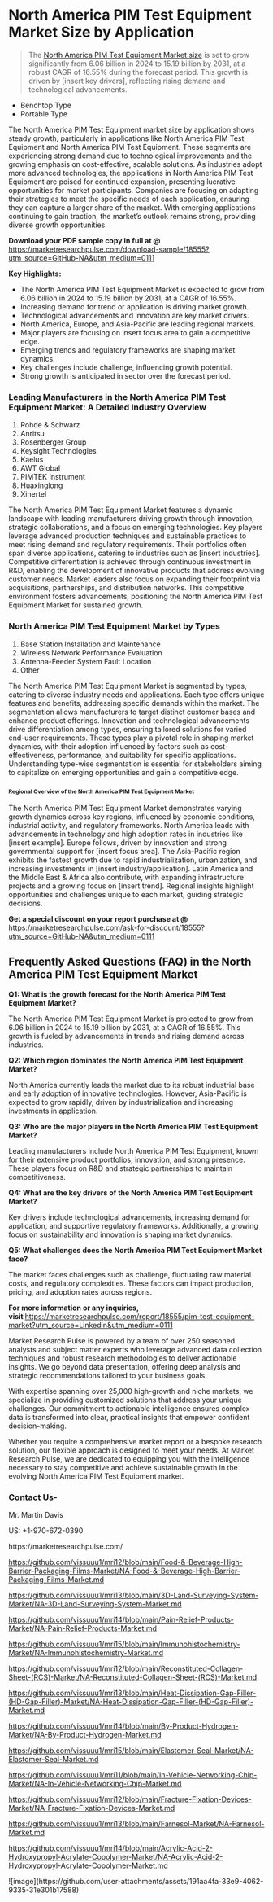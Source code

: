 <h1>North America PIM Test Equipment Market&nbsp;Size by Application</h1><blockquote><p>The <a href="https://marketresearchpulse.com/download-sample/18555?utm_source=GitHub-NA&amp;utm_medium=0111">North America PIM Test Equipment Market size</a> is set to grow significantly from 6.06 billion in 2024 to 15.19 billion by 2031, at a robust CAGR of 16.55% during the forecast period. This growth is driven by [insert key drivers], reflecting rising demand and technological advancements.</p></blockquote><ul><li>Benchtop Type<li> Portable Type</li></ul><p>The North America PIM Test Equipment market size by application shows steady growth, particularly in applications like North America PIM Test Equipment and North America PIM Test Equipment. These segments are experiencing strong demand due to technological improvements and the growing emphasis on cost-effective, scalable solutions. As industries adopt more advanced technologies, the applications in North America PIM Test Equipment are poised for continued expansion, presenting lucrative opportunities for market participants. Companies are focusing on adapting their strategies to meet the specific needs of each application, ensuring they can capture a larger share of the market. With emerging applications continuing to gain traction, the market’s outlook remains strong, providing diverse growth opportunities.</p><p><strong>Download your PDF sample copy in full at @ </strong><a href="https://marketresearchpulse.com/download-sample/18555?utm_source=GitHub-NA&amp;utm_medium=0111">https://marketresearchpulse.com/download-sample/18555?utm_source=GitHub-NA&amp;utm_medium=0111</a></p><p><strong>Key Highlights: </strong></p><ul><li>The North America PIM Test Equipment Market is expected to grow from 6.06 billion in 2024 to 15.19 billion by 2031, at a CAGR of 16.55%.</li><li>Increasing demand for trend or application is driving market growth.</li><li>Technological advancements and innovation are key market drivers.</li><li>North America, Europe, and Asia-Pacific are leading regional markets.</li><li>Major players are focusing on insert focus area to gain a competitive edge.</li><li>Emerging trends and regulatory frameworks are shaping market dynamics.</li><li>Key challenges include challenge, influencing growth potential.</li><li>Strong growth is anticipated in sector over the forecast period.</li></ul><h3>Leading Manufacturers in the North America PIM Test Equipment Market: A Detailed Industry Overview</h3><ol><li>Rohde & Schwarz</li><li>Anritsu</li><li>Rosenberger Group</li><li>Keysight Technologies</li><li>Kaelus</li><li>AWT Global</li><li>PIMTEK Instrument</li><li>Huaxinglong</li><li>Xinertel</li></ol><div class="flex max-w-full flex-col flex-grow"><div class="min-h-8 text-message flex w-full flex-col items-end gap-2 whitespace-normal break-words [.text-message+&amp;]:mt-5" dir="auto" data-message-author-role="assistant" data-message-id="fd8432e4-4910-450d-b182-61b7bfb0a01f" data-message-model-slug="gpt-4o"><div class="flex w-full flex-col gap-1 empty:hidden first:pt-[3px]"><div class="markdown prose w-full break-words dark:prose-invert light"><p>The North America PIM Test Equipment Market features a dynamic landscape with leading manufacturers driving growth through innovation, strategic collaborations, and a focus on emerging technologies. Key players leverage advanced production techniques and sustainable practices to meet rising demand and regulatory requirements. Their portfolios often span diverse applications, catering to industries such as [insert industries]. Competitive differentiation is achieved through continuous investment in R&amp;D, enabling the development of innovative products that address evolving customer needs. Market leaders also focus on expanding their footprint via acquisitions, partnerships, and distribution networks. This competitive environment fosters advancements, positioning the North America PIM Test Equipment Market for sustained growth.</p></div></div></div></div><h3>North America PIM Test Equipment Market by Types</h3><ol><li>Base Station Installation and Maintenance<li> Wireless Network Performance Evaluation<li> Antenna-Feeder System Fault Location<li> Other</li></ol><div class="flex max-w-full flex-col flex-grow"><div class="min-h-8 text-message flex w-full flex-col items-end gap-2 whitespace-normal break-words [.text-message+&amp;]:mt-5" dir="auto" data-message-author-role="assistant" data-message-id="084470be-0bb7-4664-bddf-5156b4f41249" data-message-model-slug="gpt-4o-mini"><div class="flex w-full flex-col gap-1 empty:hidden first:pt-[3px]"><div class="markdown prose w-full break-words dark:prose-invert light"><p>The North America PIM Test Equipment Market is segmented by types, catering to diverse industry needs and applications. Each type offers unique features and benefits, addressing specific demands within the market. The segmentation allows manufacturers to target distinct customer bases and enhance product offerings. Innovation and technological advancements drive differentiation among types, ensuring tailored solutions for varied end-user requirements. These types play a pivotal role in shaping market dynamics, with their adoption influenced by factors such as cost-effectiveness, performance, and suitability for specific applications. Understanding type-wise segmentation is essential for stakeholders aiming to capitalize on emerging opportunities and gain a competitive edge.</p></div></div></div></div><h3><span style="font-size: 11px;">Regional Overview of the North America PIM Test Equipment Market</span></h3><div class="flex max-w-full flex-col flex-grow"><div class="min-h-8 text-message flex w-full flex-col items-end gap-2 whitespace-normal break-words [.text-message+&amp;]:mt-5" dir="auto" data-message-author-role="assistant" data-message-id="e9038762-ce64-4e30-91c9-9bd413514231" data-message-model-slug="gpt-4o-mini"><div class="flex w-full flex-col gap-1 empty:hidden first:pt-[3px]"><div class="markdown prose w-full break-words dark:prose-invert light"><p>The North America PIM Test Equipment Market demonstrates varying growth dynamics across key regions, influenced by economic conditions, industrial activity, and regulatory frameworks. North America leads with advancements in technology and high adoption rates in industries like [insert example]. Europe follows, driven by innovation and strong governmental support for [insert focus area]. The Asia-Pacific region exhibits the fastest growth due to rapid industrialization, urbanization, and increasing investments in [insert industry/application]. Latin America and the Middle East &amp; Africa also contribute, with expanding infrastructure projects and a growing focus on [insert trend]. Regional insights highlight opportunities and challenges unique to each market, guiding strategic decisions.</p></div></div></div></div><p><strong>Get a special discount on your report purchase at @ </strong><a href="https://marketresearchpulse.com/ask-for-discount/18555?utm_source=GitHub-NA&amp;utm_medium=0111">https://marketresearchpulse.com/ask-for-discount/18555?utm_source=GitHub-NA&amp;utm_medium=0111</a></p><h2>Frequently Asked Questions (FAQ) in the North America PIM Test Equipment Market</h2><p><strong>Q1: What is the growth forecast for the North America PIM Test Equipment Market?</strong></p><p>The North America PIM Test Equipment Market is projected to grow from 6.06 billion in 2024 to 15.19 billion by 2031, at a CAGR of 16.55%. This growth is fueled by advancements in trends and rising demand across industries.</p><p><strong>Q2: Which region dominates the North America PIM Test Equipment Market?</strong></p><p>North America currently leads the market due to its robust industrial base and early adoption of innovative technologies. However, Asia-Pacific is expected to grow rapidly, driven by industrialization and increasing investments in application.</p><p><strong>Q3: Who are the major players in the North America PIM Test Equipment Market?</strong></p><p>Leading manufacturers include North America PIM Test Equipment, known for their extensive product portfolios, innovation, and strong presence. These players focus on R&amp;D and strategic partnerships to maintain competitiveness.</p><p><strong>Q4: What are the key drivers of the North America PIM Test Equipment Market?</strong></p><p>Key drivers include technological advancements, increasing demand for application, and supportive regulatory frameworks. Additionally, a growing focus on sustainability and innovation is shaping market dynamics.</p><p><strong>Q5: What challenges does the North America PIM Test Equipment Market face?</strong></p><p>The market faces challenges such as challenge, fluctuating raw material costs, and regulatory complexities. These factors can impact production, pricing, and adoption rates across regions.</p><p><strong>For more information or any inquiries, visit&nbsp;</strong><a href="https://marketresearchpulse.com/report/18555/pim-test-equipment-market?utm_source=Linkedin&utm_medium=0111">https://marketresearchpulse.com/report/18555/pim-test-equipment-market?utm_source=Linkedin&utm_medium=0111</a></p><p>Market Research Pulse is powered by a team of over 250 seasoned analysts and subject matter experts who leverage advanced data collection techniques and robust research methodologies to deliver actionable insights. We go beyond data presentation, offering deep analysis and strategic recommendations tailored to your business goals.</p><p>With expertise spanning over 25,000 high-growth and niche markets, we specialize in providing customized solutions that address your unique challenges. Our commitment to actionable intelligence ensures complex data is transformed into clear, practical insights that empower confident decision-making.</p><p>Whether you require a comprehensive market report or a bespoke research solution, our flexible approach is designed to meet your needs. At Market Research Pulse, we are dedicated to equipping you with the intelligence necessary to stay competitive and achieve sustainable growth in the evolving North America PIM Test Equipment market.</p><h3><strong>Contact Us-</strong></h3><p>Mr. Martin Davis</p><p>US: +1-970-672-0390</p><p>https://marketresearchpulse.com/</p><p><a href="https://github.com/vissuuu1/mri12/blob/main/Food-&-Beverage-High-Barrier-Packaging-Films-Market/NA-Food-&-Beverage-High-Barrier-Packaging-Films-Market.md">https://github.com/vissuuu1/mri12/blob/main/Food-&-Beverage-High-Barrier-Packaging-Films-Market/NA-Food-&-Beverage-High-Barrier-Packaging-Films-Market.md</a></p><p><a href="https://github.com/vissuuu1/mri13/blob/main/3D-Land-Surveying-System-Market/NA-3D-Land-Surveying-System-Market.md">https://github.com/vissuuu1/mri13/blob/main/3D-Land-Surveying-System-Market/NA-3D-Land-Surveying-System-Market.md</a></p><p><a href="https://github.com/vissuuu1/mri14/blob/main/Pain-Relief-Products-Market/NA-Pain-Relief-Products-Market.md">https://github.com/vissuuu1/mri14/blob/main/Pain-Relief-Products-Market/NA-Pain-Relief-Products-Market.md</a></p><p><a href="https://github.com/vissuuu1/mri15/blob/main/Immunohistochemistry-Market/NA-Immunohistochemistry-Market.md">https://github.com/vissuuu1/mri15/blob/main/Immunohistochemistry-Market/NA-Immunohistochemistry-Market.md</a></p><p><a href="https://github.com/vissuuu1/mri12/blob/main/Reconstituted-Collagen-Sheet-(RCS)-Market/NA-Reconstituted-Collagen-Sheet-(RCS)-Market.md">https://github.com/vissuuu1/mri12/blob/main/Reconstituted-Collagen-Sheet-(RCS)-Market/NA-Reconstituted-Collagen-Sheet-(RCS)-Market.md</a></p><p><a href="https://github.com/vissuuu1/mri13/blob/main/Heat-Dissipation-Gap-Filler-(HD-Gap-Filler)-Market/NA-Heat-Dissipation-Gap-Filler-(HD-Gap-Filler)-Market.md">https://github.com/vissuuu1/mri13/blob/main/Heat-Dissipation-Gap-Filler-(HD-Gap-Filler)-Market/NA-Heat-Dissipation-Gap-Filler-(HD-Gap-Filler)-Market.md</a></p><p><a href="https://github.com/vissuuu1/mri14/blob/main/By-Product-Hydrogen-Market/NA-By-Product-Hydrogen-Market.md">https://github.com/vissuuu1/mri14/blob/main/By-Product-Hydrogen-Market/NA-By-Product-Hydrogen-Market.md</a></p><p><a href="https://github.com/vissuuu1/mri15/blob/main/Elastomer-Seal-Market/NA-Elastomer-Seal-Market.md">https://github.com/vissuuu1/mri15/blob/main/Elastomer-Seal-Market/NA-Elastomer-Seal-Market.md</a></p><p><a href="https://github.com/vissuuu1/mri11/blob/main/In-Vehicle-Networking-Chip-Market/NA-In-Vehicle-Networking-Chip-Market.md">https://github.com/vissuuu1/mri11/blob/main/In-Vehicle-Networking-Chip-Market/NA-In-Vehicle-Networking-Chip-Market.md</a></p><p><a href="https://github.com/vissuuu1/mri12/blob/main/Fracture-Fixation-Devices-Market/NA-Fracture-Fixation-Devices-Market.md">https://github.com/vissuuu1/mri12/blob/main/Fracture-Fixation-Devices-Market/NA-Fracture-Fixation-Devices-Market.md</a></p><p><a href="https://github.com/vissuuu1/mri13/blob/main/Farnesol-Market/NA-Farnesol-Market.md">https://github.com/vissuuu1/mri13/blob/main/Farnesol-Market/NA-Farnesol-Market.md</a></p><p><a href="https://github.com/vissuuu1/mri14/blob/main/Acrylic-Acid-2-Hydroxypropyl-Acrylate-Copolymer-Market/NA-Acrylic-Acid-2-Hydroxypropyl-Acrylate-Copolymer-Market.md">https://github.com/vissuuu1/mri14/blob/main/Acrylic-Acid-2-Hydroxypropyl-Acrylate-Copolymer-Market/NA-Acrylic-Acid-2-Hydroxypropyl-Acrylate-Copolymer-Market.md</a></p>
![image](https://github.com/user-attachments/assets/191aa4fa-33e9-4062-9335-31e301b17588)
